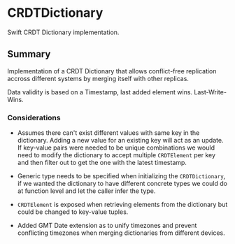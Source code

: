 # CRDTDictionary

Swift CRDT Dictionary implementation.

## Summary

Implementation of a CRDT Dictionary that allows conflict-free replication accross different systems by merging itself with other replicas.

Data validity is based on a Timestamp, last added element wins. Last-Write-Wins.


### Considerations

- Assumes there can't exist different values with same key in the dictionary. Adding a new value for an existing key will act as an update. If key-value pairs were needed to be unique combinations we would need to modify the dictionary to accept multiple `CRDTElement` per key and then filter out to get the one with the latest timestamp.

- Generic type needs to be specified when initializing the `CRDTDictionary`, if we wanted the dictionary to have different concrete types we could do at function level and let the caller infer the type.

- `CRDTElement` is exposed when retrieving elements from the dictionary but could be changed to key-value tuples.

- Added GMT Date extension as to unify timezones and prevent conflicting timezones when merging dictionaries from different devices.


